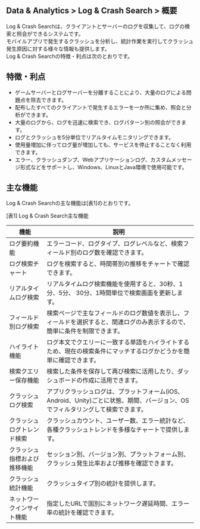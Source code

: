 ## Data & Analytics > Log & Crash Search > 概要

Log & Crash Searchは、クライアントとサーバーのログを収集して、ログの検索と照会ができるシステムです。   
モバイルアプリで発生するクラッシュを分析し、統計作業を実行してクラッシュ発生原因に対する様々な情報も提供します。  
Log & Crash Searchの特徴・利点は次のとおりです。  

## 特徴・利点

* ゲームサーバーとログサーバーを分離することにより、大量のログによる問題点を除去できます。
* 配布したすべてのクライアントで発生するエラーを一か所に集め、照会と分析ができます。
* 大量のログから、ログを迅速に検索でき、ログパターン別の照会ができます。
* ログとクラッシュを5分単位でリアルタイムモニタリングできます。
* 使用量増加に伴ってログ量が増加しても、サービスを停止することなく利用できます。
* エラー、クラッシュダンプ、Webアプリケーションログ、カスタムメッセージ形式などをサポートし、Windows、LinuxとJava環境で使用可能です。

## 主な機能
Log & Crash Searchの主な機能は[表1]のとおりです。

[表1] Log & Crash Search主な機能

|機能|	説明|
|---|---|
|ログ要約機能|	エラーコード、ログタイプ、ログレベルなど、検索フィールド別のログ数を確認できます。|
|ログ検索チャート|	ログを検索すると、時間帯別の推移をチャートで確認できます。|
|リアルタイムログ検索|	リアルタイムログ検索機能を使用すると、30秒、1分、5分、 30分、1時間単位で検索画面を更新します。|
|フィールド別ログ検索|	検索ページで主なフィールドのログ数値を表示し、フィールドを選択すると、関連ログのみ表示するので、簡単に条件を制限できます。|
|ハイライト機能|	ログ本文でクエリーに一致する単語をハイライトするため、現在の検索条件にマッチするログかどうかを簡単に確認できます。|
|検索クエリー保存機能|	検索した条件を保存して再び検索に活用したり、ダッシュボードの作成に活用できます。|
|クラッシュログ検索|	アプリクラッシュログは、プラットフォーム(iOS、Android、Unity)ごとに状態、期間、バージョン、OSでフィルタリングして検索できます。|
|クラッシュログトレンド検索|	クラッシュカウント、ユーザー数、エラー統計など、各種クラッシュトレンドを多様なチャートで提供します。|
|クラッシュ指標および推移機能|	セッション別、バージョン別、プラットフォーム別、クラッシュ発生比率および推移を確認できます。|
|クラッシュ統計機能|	クラッシュタイプ別の統計を提供します。|
|ネットワークインサイト機能|	指定したURLで国別にネットワーク遅延時間、エラー率の統計を確認できます。| 
